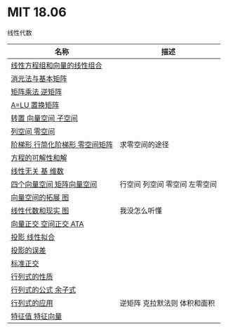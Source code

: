 # MIT 18.06

线性代数

| 名称 | 描述 |
| - | - |
| [线性方程组和向量的线性组合](Unit1.md) | |
| [消元法与基本矩阵](Unit2.md) | |
| [矩阵乘法 逆矩阵](Unit3.md) | |
| [A=LU 置换矩阵](Unit4.md) | |
| [转置 向量空间 子空间](Unit5.md) | |
| [列空间 零空间](Unit6.md) | |
| [阶梯形 行简化阶梯形 零空间矩阵](Unit7.md) | 求零空间的途径 |
| [方程的可解性和解](Unit8.md) | |
| [线性无关 基 维数](Unit9.md) | |
| [四个向量空间 矩阵向量空间](Unit10.md) | 行空间 列空间 零空间 左零空间 |
| [向量空间的拓展 图](Unit11.md) | |
| [线性代数和现实 图](Unit12.md) | 我没怎么听懂 |
| [向量正交 空间正交 ATA](Unit13.md) | |
| [投影 线性拟合](Unit14.md) | |
| [投影的误差](Unit15.md) | |
| [标准正交](Unit16.md) | |
| [行列式的性质](Unit17.md) | |
| [行列式的公式 余子式](Unit18.md) | |
| [行列式的应用](Unit19.md) | 逆矩阵 克拉默法则 体积和面积 |
| [特征值 特征向量](Unit20.md) | |
